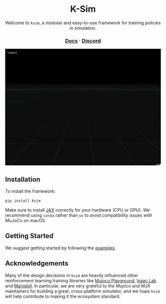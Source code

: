 <div align="center">
<h1>K-Sim</h1>
<p>Welcome to <code>ksim</code>, a modular and easy-to-use framework for training policies in simulation.</p>
<h3>
  <a href="https://url.kscale.dev/docs">Docs</a> ·
  <a href="https://url.kscale.dev/discord">Discord</a>
</h3>
<img src="./assets/policy.gif" alt="Policy" />
</div>

## Installation

To install the framework:

```
pip install ksim
```

Make sure to install [JAX](https://github.com/google/jax#installation) correctly for your hardware (CPU or GPU). We recommend using `conda` rather than `uv` to avoid compatibility issues with MuJoCo on macOS.

## Getting Started

We suggest getting started by following the [examples](examples/).

## Acknowledgements

Many of the design decisions in `ksim` are heavily influenced other reinforcement learning training libraries like [Mujoco Playground](https://github.com/google-deepmind/mujoco_playground), [Isaac Lab](https://isaac-sim.github.io/IsaacLab/main/index.html) and [Maniskill](https://github.com/haosulab/ManiSkill). In particular, we are very grateful to the Mujoco and MJX maintainers for building a great, cross-platform simulator, and we hope `ksim` will help contribute to making it the ecosystem standard.
